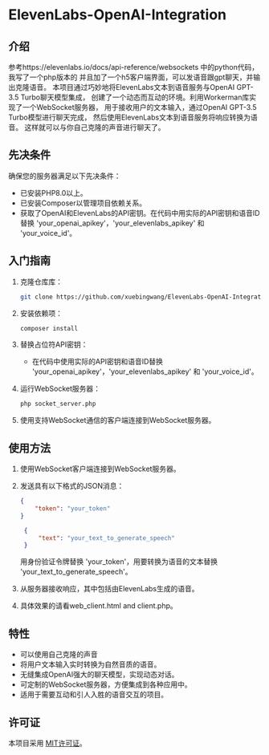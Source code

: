 # ElevenLabs-OpenAI-Integration

## 介绍
参考https://elevenlabs.io/docs/api-reference/websockets 中的python代码，
我写了一个php版本的
并且加了一个h5客户端界面，可以发语音跟gpt聊天，并输出克隆语音。
本项目通过巧妙地将ElevenLabs文本到语音服务与OpenAI GPT-3.5 Turbo聊天模型集成，
创建了一个动态而互动的环境。利用Workerman库实现了一个WebSocket服务器，
用于接收用户的文本输入，通过OpenAI GPT-3.5 Turbo模型进行聊天完成，
然后使用ElevenLabs文本到语音服务将响应转换为语音。
这样就可以与你自己克隆的声音进行聊天了。
## 先决条件

确保您的服务器满足以下先决条件：

- 已安装PHP8.0以上。
- 已安装Composer以管理项目依赖关系。
- 获取了OpenAI和ElevenLabs的API密钥。在代码中用实际的API密钥和语音ID替换 'your_openai_apikey'，'your_elevenlabs_apikey' 和 'your_voice_id'。

## 入门指南

1. 克隆仓库库：

    ```bash
    git clone https://github.com/xuebingwang/ElevenLabs-OpenAI-Integration.git
    ```

2. 安装依赖项：

    ```bash
    composer install
    ```

3. 替换占位符API密钥：

    - 在代码中使用实际的API密钥和语音ID替换 'your_openai_apikey'，'your_elevenlabs_apikey' 和 'your_voice_id'。

4. 运行WebSocket服务器：

    ```bash
    php socket_server.php
    ```

5. 使用支持WebSocket通信的客户端连接到WebSocket服务器。

## 使用方法

1. 使用WebSocket客户端连接到WebSocket服务器。
2. 发送具有以下格式的JSON消息：

    ```json
    {
        "token": "your_token"
    }
    ```
   ```json
    {
        "text": "your_text_to_generate_speech"
    }
   ```

    用身份验证令牌替换 'your_token'，用要转换为语音的文本替换 'your_text_to_generate_speech'。

3. 从服务器接收响应，其中包括由ElevenLabs生成的语音。

4. 具体效果的请看web_client.html and client.php。

## 特性
- 可以使用自己克隆的声音
- 将用户文本输入实时转换为自然音质的语音。
- 无缝集成OpenAI强大的聊天模型，实现动态对话。
- 可定制的WebSocket服务器，方便集成到各种应用中。
- 适用于需要互动和引人入胜的语音交互的项目。

## 许可证

本项目采用 [MIT许可证](LICENSE)。

